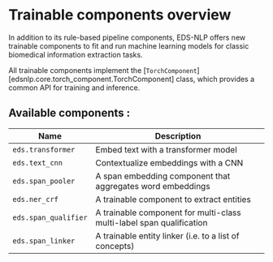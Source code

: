 # Trainable components overview

In addition to its rule-based pipeline components, EDS-NLP offers new trainable components to fit and run machine learning models for classic biomedical information extraction tasks.

All trainable components implement the [`TorchComponent`][edsnlp.core.torch_component.TorchComponent] class, which provides a common API for training and inference.

## Available components :

<!-- --8<-- [start:components] -->

| Name                 | Description                                                          |
|----------------------|----------------------------------------------------------------------|
| `eds.transformer`    | Embed text with a transformer model                                  |
| `eds.text_cnn`       | Contextualize embeddings with a CNN                                  |
| `eds.span_pooler`    | A span embedding component that aggregates word embeddings           |
| `eds.ner_crf`        | A trainable component to extract entities                            |
| `eds.span_qualifier` | A trainable component for multi-class multi-label span qualification |
| `eds.span_linker`    | A trainable entity linker (i.e. to a list of concepts)               |

<!-- --8<-- [end:components] -->
